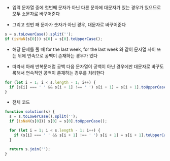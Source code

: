 - 입력 문자열 중에 첫번째 문자가 아닌 다른 문자에 대문자가 있는 경우가 있으므로 모두 소문자로 바꾸어준다

- 그리고 첫번 째 문자가 숫자가 아닌 경우, 대문자로 바꾸어준다

```javascript
s = s.toLowerCase().split('');
if (isNaN(s[0])) s[0] = s[0].toUpperCase();
```

- 해당 문제를 풀 때 for the last week, for the last week 와 같이 문자열 사이 또는 뒤에 연속으로 공백이 존재하는 경우가 있다

- 따라서 아래 반복문처럼 공백 다음 문자열이 공백이 아닌 경우에만 대문자로 바꾸도록해서 연속적인 공백이 존재하는 경우를 처리한다

```javascript
for (let i = 1; i < s.length - 1; i++) {
  if (s[i] === ' ' && s[i + 1] !== ' ') s[i + 1] = s[i + 1].toUpperCase();
}
```

- 전체 코드

```javascript
function solution(s) {
  s = s.toLowerCase().split('');
  if (isNaN(s[0])) s[0] = s[0].toUpperCase();

  for (let i = 1; i < s.length - 1; i++) {
    if (s[i] === ' ' && s[i + 1] !== ' ') s[i + 1] = s[i + 1].toUpperCase();
  }

  return s.join('');
}
```
